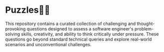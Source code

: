 # Puzzles🚩💫

This repository contains a curated collection of challenging and thought-provoking questions designed to assess a software engineer's problem-solving skills, creativity, and ability to think critically under pressure. These questions go beyond standard technical queries and explore real-world scenarios and unconventional challenges.
